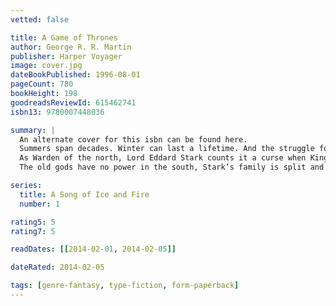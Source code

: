 ```yaml
---
vetted: false

title: A Game of Thrones
author: George R. R. Martin
publisher: Harper Voyager
image: cover.jpg
dateBookPublished: 1996-08-01
pageCount: 780
bookHeight: 198
goodreadsReviewId: 615462741
isbn13: 9780007448036

summary: |
  An alternate cover for this isbn can be found here.
  Summers span decades. Winter can last a lifetime. And the struggle for the Iron Throne has begun.
  As Warden of the north, Lord Eddard Stark counts it a curse when King Robert bestows on him the office of the Hand. His honour weighs him down at court where a true man does what he will, not what he must … and a dead enemy is a thing of beauty.
  The old gods have no power in the south, Stark’s family is split and there is treachery at court. Worse, the vengeance-mad heir of the deposed Dragon King has grown to maturity in exile in the Free Cities. He claims the Iron Throne.

series:
  title: A Song of Ice and Fire
  number: 1

rating5: 5
rating7: 5

readDates: [[2014-02-01, 2014-02-05]]

dateRated: 2014-02-05

tags: [genre-fantasy, type-fiction, form-paperback]
---
```

